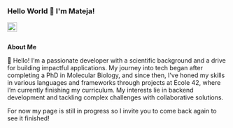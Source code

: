 ### Hello World 👋 I'm Mateja!

<a href="https://www.linkedin.com/in/mremenaric">
<img align="left" alt="Mateja" width="22px" src="https://cdn.jsdelivr.net/npm/simple-icons@v3/icons/linkedin.svg" />
</a>
<br />

<br />

**About Me**

👋 Hello! I’m a passionate developer with a scientific background and a drive for building impactful applications. My journey into tech began after completing a PhD in Molecular Biology, and since then, I've honed my skills in various languages and frameworks through projects at École 42, where I’m currently finishing my curriculum. My interests lie in backend development and tackling complex challenges with collaborative solutions.

For now my page is still in progress so I invite you to come back again to see it finished!
<!--
**MateyaRH/MateyaRH** is a ✨ _special_ ✨ repository because its `README.md` (this file) appears on your GitHub profile.

Here are some ideas to get you started:

- 🔭 I’m currently working on ...
- 🌱 I’m currently learning ...
- 👯 I’m looking to collaborate on ...
- 🤔 I’m looking for help with ...
- 💬 Ask me about ...
- 📫 How to reach me: ...
- 😄 Pronouns: ...
- ⚡ Fun fact: ...
-->
